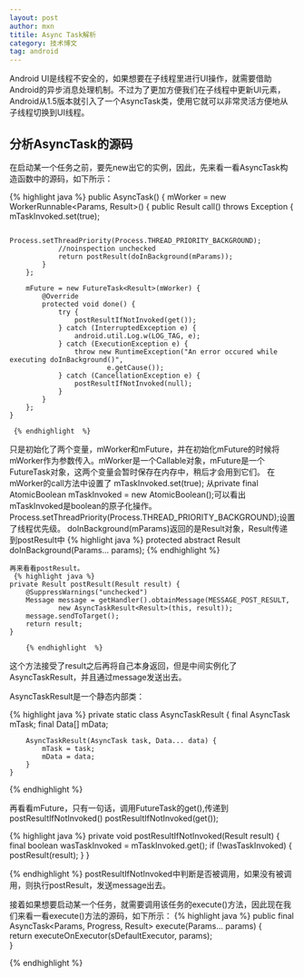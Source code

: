 ```yaml
---
layout: post
author: mxn
titile: Async Task解析
category: 技术博文
tag: android
---
```


Android UI是线程不安全的，如果想要在子线程里进行UI操作，就需要借助Android的异步消息处理机制。不过为了更加方便我们在子线程中更新UI元素，Android从1.5版本就引入了一个AsyncTask类，使用它就可以非常灵活方便地从子线程切换到UI线程。

## 分析AsyncTask的源码

在启动某一个任务之前，要先new出它的实例，因此，先来看一看AsyncTask构造函数中的源码，如下所示：

{% highlight java %}
 public AsyncTask() {
        mWorker = new WorkerRunnable<Params, Result>() {
            public Result call() throws Exception {
                mTaskInvoked.set(true);

                Process.setThreadPriority(Process.THREAD_PRIORITY_BACKGROUND);
                //noinspection unchecked
                return postResult(doInBackground(mParams));
            }
        };

        mFuture = new FutureTask<Result>(mWorker) {
            @Override
            protected void done() {
                try {
                    postResultIfNotInvoked(get());
                } catch (InterruptedException e) {
                    android.util.Log.w(LOG_TAG, e);
                } catch (ExecutionException e) {
                    throw new RuntimeException("An error occured while executing doInBackground()",
                            e.getCause());
                } catch (CancellationException e) {
                    postResultIfNotInvoked(null);
                }
            }
        };
    }
    
     {% endhighlight  %}   
     
     
只是初始化了两个变量，mWorker和mFuture，并在初始化mFuture的时候将mWorker作为参数传入。mWorker是一个Callable对象，mFuture是一个FutureTask对象，这两个变量会暂时保存在内存中，稍后才会用到它们。
在mWorker的call方法中设置了 mTaskInvoked.set(true);
  从private final AtomicBoolean mTaskInvoked = new AtomicBoolean();可以看出mTaskInvoked是boolean的原子化操作。
  Process.setThreadPriority(Process.THREAD_PRIORITY_BACKGROUND);设置了线程优先级。
  doInBackground(mParams)返回的是Result对象，Result传递到postResult中
  {% highlight java %}
   protected abstract Result doInBackground(Params... params);
    {% endhighlight  %}  
    
    再来看看postResult。
     {% highlight java %}
    private Result postResult(Result result) {
        @SuppressWarnings("unchecked")
        Message message = getHandler().obtainMessage(MESSAGE_POST_RESULT,
                new AsyncTaskResult<Result>(this, result));
        message.sendToTarget();
        return result;
    }
    
        {% endhighlight  %} 

这个方法接受了result之后再将自己本身返回，但是中间实例化了AsyncTaskResult，并且通过message发送出去。

AsyncTaskResult是一个静态内部类：

  {% highlight java %}
  private static class AsyncTaskResult<Data> {
        final AsyncTask mTask;
        final Data[] mData;

        AsyncTaskResult(AsyncTask task, Data... data) {
            mTask = task;
            mData = data;
        }
    }
{% endhighlight  %} 

再看看mFuture，只有一句话，调用FutureTask的get(),传递到postResultIfNotInvoked()
 postResultIfNotInvoked(get());
 
   {% highlight java %}
private void postResultIfNotInvoked(Result result) {
        final boolean wasTaskInvoked = mTaskInvoked.get();
        if (!wasTaskInvoked) {
            postResult(result);
        }
    }

{% endhighlight  %} 
postResultIfNotInvoked中判断是否被调用，如果没有被调用，则执行postResult，发送message出去。

接着如果想要启动某一个任务，就需要调用该任务的execute()方法，因此现在我们来看一看execute()方法的源码，如下所示：
{% highlight java %}
public final AsyncTask<Params, Progress, Result> execute(Params... params) {  
    return executeOnExecutor(sDefaultExecutor, params);  
}  


{% endhighlight  %} 

